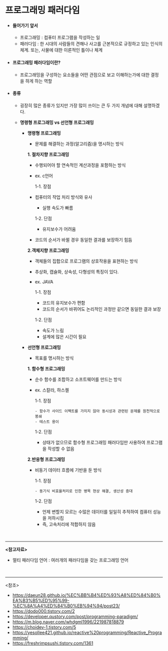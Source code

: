 # 프로그래밍 패러다임

- #### 들어가기 앞서

  - 프로그래밍 : 컴퓨터 프로그램을 작성하는 일
  - 패러다임 : 한 시대의 사람들의 견해나 사고를 근본적으로 규정하고 있는 인식의 체계. 또는, 사물에 대한 이론적인 틀이나 체계

- #### 프로그래밍 패러다임이란?

  - 프로그래밍을 구성하는 요소들을 어떤 관점으로 보고 이해하는가에 대한 결정을 하게 하는 역할

- #### 종류

  - 굉장히 많은 종류가 있지만 가장 많이 쓰이는 큰 두 가지 개념에 대해 설명하겠다.

  - **명령형 프로그래밍 vs 선언형 프로그래밍**

    - **명령형 프로그래밍**

      - 문제를 해결하는 과정(알고리즘)을 명시하는 방식

      **1. 절차지향 프로그래밍**

      - 수행되어야 할 연속적인 계산과정을 포함하는 방식

      - ex. c언어

        1-1. 장점
      
      - 컴퓨터의 작업 처리 방식와 유사
        - 실행 속도가 빠름

        1-2. 단점
      
        - 유지보수가 어려움
        
      - 코드의 순서가 바뀔 경우 동일한 결과를 보장하기 힘듬
      
      **2.객체지향 프로그래밍**
      
      - 객체들의 집합으로 프로그램의 상호작용을 표현하는 방식
      
      - 추상화, 캡슐화, 상속성, 다형성의 특징이 있다.
      
      - ex. JAVA
      
        1-1. 장점
      
        - 코드의 유지보수가 편함
        - 코드의 순서가 바뀌어도 논리적인 과정만 같으면 동일한 결과 보장
      
        1-2. 단점
      
        - 속도가 느림
        - 설계에 많은 시간이 필요
      
    - **선언형 프로그래밍**

      - 목표를 명시하는 방식

      **1. 함수형 프로그래밍**

      - 순수 함수를 조합하고 소프트웨어를 만드는 방식

      - ex. 스칼라, 하스켈

        1-1. 장점

        	- 함수가 사이드 이펙트를 가지지 않아 동시성과 관련된 문제를 원천적으로 봉쇄
        	- 테스트 용이

        1-2. 단점

        - 상태가 없으므로 함수형 프로그래밍 패러다임만 사용하여 프로그램을 작성할 수 없음

      **2.반응형 프로그래밍**

      - 비동기 데이터 흐름에 기반을 둔 방식

        1-1. 장점

        	- 동기식 비효율처리로 인한 병목 현상 해결, 생산성 증대

        1-2. 단점

        - 언제 변할지 모르는 수많은 데이터를 일일히 추적하여 컴퓨터 성능을 저하시킴
        - 즉, 고속처리에 적합하지 않음

<br>

----------------

**<참고자료>**

- 멀티 패러다임 언어 : 여러개의 패러다임을 갖는 프로그래밍 언어

<br>

---------------

<참조>

- <https://daeun28.github.io/%EC%BB%B4%ED%93%A8%ED%84%B0%EA%B3%B5%ED%95%99-%EC%8A%A4%ED%84%B0%EB%94%94/post23/>
- <https://dodo000.tistory.com/2>
- <https://developer.qustory.com/post/programming-paradigm/>
- <https://m.blog.naver.com/whdgml1996/221987818879>
- <https://choidev-1.tistory.com/5>
- <https://yesollee421.github.io/reactive%20programming/Reactive_Programming/>
- <https://freshrimpsushi.tistory.com/1361>

